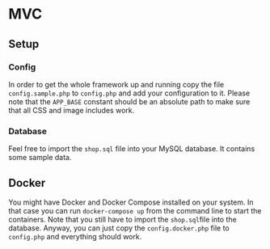 # MVC

## Setup

### Config

In order to get the whole framework up and running copy the file `config.sample.php` to `config.php` and add your configuration to it. Please note that the `APP_BASE` constant should be an absolute path to make sure that all CSS and image includes work.

### Database

Feel free to import the `shop.sql` file into your MySQL database. It contains some sample data.

## Docker

You might have Docker and Docker Compose installed on your system. In that case you can run `docker-compose up` from the command line to start the containers. Note that you still have to import the `shop.sql`file into the database. Anyway, you can just copy the `config.docker.php` file to `config.php` and everything should work.